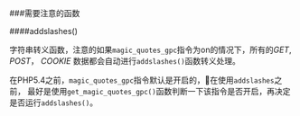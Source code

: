 ###需要注意的函数

####addslashes()

字符串转义函数，注意的如果`magic_quotes_gpc`指令为on的情况下，所有的*GET*, *POST*， *COOKIE*
数据都会自动进行`addslashes()`函数转义处理。

在PHP5.4之前，`magic_quotes_gpc`指令默认是开启的，在使用`addslashes`之前，
最好是使用`get_magic_quotes_gpc()`函数判断一下该指令是否开启，再决定是否运行`addslashes()`。
